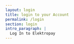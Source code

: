 ```yaml
---
layout: login
title: login to your Account
permalink: /login
section: login
intro_paragraph: |
  Log In to Elektropay
---
```

